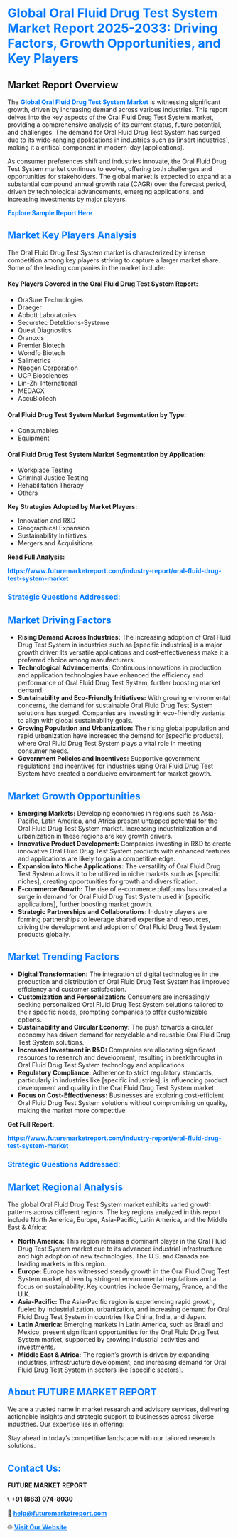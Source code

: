 <h1 style="color: #007BFF;">Global Oral Fluid Drug Test System Market Report 2025-2033: Driving Factors, Growth Opportunities, and Key Players</h1>

<section id="overview">
<h2>Market Report Overview</h2>
<p>The <a href="https://www.futuremarketreport.com/industry-report/oral-fluid-drug-test-system-market" style="color: #007BFF; text-decoration: none;"><strong>Global Oral Fluid Drug Test System Market</strong></a> is witnessing significant growth, driven by increasing demand across various industries. This report delves into the key aspects of the Oral Fluid Drug Test System market, providing a comprehensive analysis of its current status, future potential, and challenges. The demand for Oral Fluid Drug Test System has surged due to its wide-ranging applications in industries such as [insert industries], making it a critical component in modern-day [applications].</p>
<p>As consumer preferences shift and industries innovate, the Oral Fluid Drug Test System market continues to evolve, offering both challenges and opportunities for stakeholders. The global market is expected to expand at a substantial compound annual growth rate (CAGR) over the forecast period, driven by technological advancements, emerging applications, and increasing investments by major players.</p>
</section>

<section id="overview">
<p><a href="https://www.futuremarketreport.com/request-sample/reportId=28588" style="color: #007BFF; text-decoration: none;"><strong>Explore Sample Report Here</strong></a></p>
</section>

<section id="key-players">
<h2 style="color: #007BFF;">Market Key Players Analysis</h2>
<p>The Oral Fluid Drug Test System market is characterized by intense competition among key players striving to capture a larger market share. Some of the leading companies in the market include:</p>
<h4>Key Players Covered in the Oral Fluid Drug Test System Report:</h4>
<ul><li>OraSure Technologies</li><li>Draeger</li><li>Abbott Laboratories</li><li>Securetec Detektions-Systeme</li><li>Quest Diagnostics</li><li>Oranoxis</li><li>Premier Biotech</li><li>Wondfo Biotech</li><li>Salimetrics</li><li>Neogen Corporation</li><li>UCP Biosciences</li><li>Lin-Zhi International</li><li>MEDACX</li><li>AccuBioTech</li></ul>
<h4>Oral Fluid Drug Test System Market Segmentation by Type:</h4>
<ul><li>Consumables</li><li>Equipment</li></ul>

<h4>Oral Fluid Drug Test System Market Segmentation by Application:</h4>
<ul><li>Workplace Testing</li><li>Criminal Justice Testing</li><li>Rehabilitation Therapy</li><li>Others</li></ul>
<p><strong>Key Strategies Adopted by Market Players:</strong></p>
<ul>
<li>Innovation and R&D</li>
<li>Geographical Expansion</li>
<li>Sustainability Initiatives</li>
<li>Mergers and Acquisitions</li>
</ul>
</section>

<section>
<p><strong>Read Full Analysis: </strong></p><a href="https://www.futuremarketreport.com/industry-report/oral-fluid-drug-test-system-market" style="color: #007BFF; text-decoration: none;"><strong>https://www.futuremarketreport.com/industry-report/oral-fluid-drug-test-system-market</strong></a>
<h3 style="color: #007BFF;">Strategic Questions Addressed:</h3>
</section>

<section id="driving-factors">
<h2 style="color: #007BFF;">Market Driving Factors</h2>
<ul>
<li><strong>Rising Demand Across Industries:</strong> The increasing adoption of Oral Fluid Drug Test System in industries such as [specific industries] is a major growth driver. Its versatile applications and cost-effectiveness make it a preferred choice among manufacturers.</li>
<li><strong>Technological Advancements:</strong> Continuous innovations in production and application technologies have enhanced the efficiency and performance of Oral Fluid Drug Test System, further boosting market demand.</li>
<li><strong>Sustainability and Eco-Friendly Initiatives:</strong> With growing environmental concerns, the demand for sustainable Oral Fluid Drug Test System solutions has surged. Companies are investing in eco-friendly variants to align with global sustainability goals.</li>
<li><strong>Growing Population and Urbanization:</strong> The rising global population and rapid urbanization have increased the demand for [specific products], where Oral Fluid Drug Test System plays a vital role in meeting consumer needs.</li>
<li><strong>Government Policies and Incentives:</strong> Supportive government regulations and incentives for industries using Oral Fluid Drug Test System have created a conducive environment for market growth.</li>
</ul>
</section>

<section id="growth-opportunities">
<h2 style="color: #007BFF;">Market Growth Opportunities</h2>
<ul>
<li><strong>Emerging Markets:</strong> Developing economies in regions such as Asia-Pacific, Latin America, and Africa present untapped potential for the Oral Fluid Drug Test System market. Increasing industrialization and urbanization in these regions are key growth drivers.</li>
<li><strong>Innovative Product Development:</strong> Companies investing in R&D to create innovative Oral Fluid Drug Test System products with enhanced features and applications are likely to gain a competitive edge.</li>
<li><strong>Expansion into Niche Applications:</strong> The versatility of Oral Fluid Drug Test System allows it to be utilized in niche markets such as [specific niches], creating opportunities for growth and diversification.</li>
<li><strong>E-commerce Growth:</strong> The rise of e-commerce platforms has created a surge in demand for Oral Fluid Drug Test System used in [specific applications], further boosting market growth.</li>
<li><strong>Strategic Partnerships and Collaborations:</strong> Industry players are forming partnerships to leverage shared expertise and resources, driving the development and adoption of Oral Fluid Drug Test System products globally.</li>
</ul>
</section>

<section id="trending-factors">
<h2 style="color: #007BFF;">Market Trending Factors</h2>
<ul>
<li><strong>Digital Transformation:</strong> The integration of digital technologies in the production and distribution of Oral Fluid Drug Test System has improved efficiency and customer satisfaction.</li>
<li><strong>Customization and Personalization:</strong> Consumers are increasingly seeking personalized Oral Fluid Drug Test System solutions tailored to their specific needs, prompting companies to offer customizable options.</li>
<li><strong>Sustainability and Circular Economy:</strong> The push towards a circular economy has driven demand for recyclable and reusable Oral Fluid Drug Test System solutions.</li>
<li><strong>Increased Investment in R&D:</strong> Companies are allocating significant resources to research and development, resulting in breakthroughs in Oral Fluid Drug Test System technology and applications.</li>
<li><strong>Regulatory Compliance:</strong> Adherence to strict regulatory standards, particularly in industries like [specific industries], is influencing product development and quality in the Oral Fluid Drug Test System market.</li>
<li><strong>Focus on Cost-Effectiveness:</strong> Businesses are exploring cost-efficient Oral Fluid Drug Test System solutions without compromising on quality, making the market more competitive.</li>
</ul>
</section>

<section>
<p><strong>Get Full Report: </strong></p><a href="https://www.futuremarketreport.com/industry-report/oral-fluid-drug-test-system-market" style="color: #007BFF; text-decoration: none;"><strong>https://www.futuremarketreport.com/industry-report/oral-fluid-drug-test-system-market</strong></a>
<h3 style="color: #007BFF;">Strategic Questions Addressed:</h3>
</section>


<section id="regional-analysis">
<h2 style="color: #007BFF;">Market Regional Analysis</h2>
<p>The global Oral Fluid Drug Test System market exhibits varied growth patterns across different regions. The key regions analyzed in this report include North America, Europe, Asia-Pacific, Latin America, and the Middle East & Africa:</p>
<ul>
<li><strong>North America:</strong> This region remains a dominant player in the Oral Fluid Drug Test System market due to its advanced industrial infrastructure and high adoption of new technologies. The U.S. and Canada are leading markets in this region.</li>
<li><strong>Europe:</strong> Europe has witnessed steady growth in the Oral Fluid Drug Test System market, driven by stringent environmental regulations and a focus on sustainability. Key countries include Germany, France, and the U.K.</li>
<li><strong>Asia-Pacific:</strong> The Asia-Pacific region is experiencing rapid growth, fueled by industrialization, urbanization, and increasing demand for Oral Fluid Drug Test System in countries like China, India, and Japan.</li>
<li><strong>Latin America:</strong> Emerging markets in Latin America, such as Brazil and Mexico, present significant opportunities for the Oral Fluid Drug Test System market, supported by growing industrial activities and investments.</li>
<li><strong>Middle East & Africa:</strong> The region’s growth is driven by expanding industries, infrastructure development, and increasing demand for Oral Fluid Drug Test System in sectors like [specific sectors].</li>
</ul>
</section>

<footer>
<h2 style="color: #007BFF;">About FUTURE MARKET REPORT</h2>
<p>We are a trusted name in market research and advisory services, delivering actionable insights and strategic support to businesses across diverse industries. Our expertise lies in offering:</p>

<p>Stay ahead in today’s competitive landscape with our tailored research solutions.</p>

<h2 style="color: #007BFF;">Contact Us:</h2>
<p><strong>FUTURE MARKET REPORT</strong></p>
<p>📞 <strong>+91 (883) 074-8030</strong></p>
<p>📧 <strong><a href="mailto:help@futuremarketreport.com" style="color: #007BFF;">help@futuremarketreport.com</a></strong></p>
<p>🌐 <strong><a href="https://www.futuremarketreport.com/" style="color: #007BFF;">Visit Our Website</a></strong></p>
</footer>